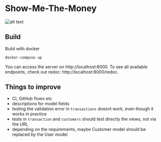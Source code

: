 # Show-Me-The-Money

![alt text](https://media.giphy.com/media/9HQRIttS5C4Za/giphy.gif)

## Build
Build with docker
```bash
docker-compose up
```
You can access the server on http://localhost:8000.
To see all available endpoints, check out redoc: http://localhost:8000/redoc.

## Things to improve
- CI, GitHub flows etc
- descriptions for model fields
- testing the validation error in `transactions` doesnt work, even though it works in practice
- tests in `transaction` and `customers` should test directly the views, not via the URL
- depending on the requirements, maybe Customer model should be replaced by the User model
